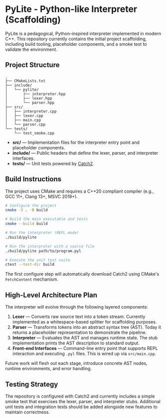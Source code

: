 # PyLite - Python-like Interpreter (Scaffolding)

PyLite is a pedagogical, Python-inspired interpreter implemented in modern C++. This repository currently contains the initial project scaffolding, including build tooling, placeholder components, and a smoke test to validate the environment.

## Project Structure

```
.
├── CMakeLists.txt
├── include/
│   └── pylite/
│       ├── interpreter.hpp
│       ├── lexer.hpp
│       └── parser.hpp
├── src/
│   ├── interpreter.cpp
│   ├── lexer.cpp
│   ├── main.cpp
│   └── parser.cpp
└── tests/
    └── test_smoke.cpp
```

- **src/** — Implementation files for the interpreter entry point and placeholder components.
- **include/** — Public headers that define the lexer, parser, and interpreter interfaces.
- **tests/** — Unit tests powered by [Catch2](https://github.com/catchorg/Catch2).

## Build Instructions

The project uses CMake and requires a C++20 compliant compiler (e.g., GCC 11+, Clang 13+, MSVC 2019+).

```bash
# Configure the project
cmake -S . -B build

# Build the main executable and tests
cmake --build build

# Run the interpreter (REPL mode)
./build/pylite

# Run the interpreter with a source file
./build/pylite path/to/program.pyl

# Execute the unit test suite
ctest --test-dir build
```

The first configure step will automatically download Catch2 using CMake's `FetchContent` mechanism.

## High-Level Architecture Plan

The interpreter will evolve through the following layered components:

1. **Lexer** — Converts raw source text into a token stream. Currently implemented as a whitespace-based splitter for scaffolding purposes.
2. **Parser** — Transforms tokens into an abstract syntax tree (AST). Today it returns a placeholder representation to demonstrate the pipeline.
3. **Interpreter** — Evaluates the AST and manages runtime state. The stub implementation prints the AST description to standard output.
4. **Front-end Interfaces** — Command-line entry point that supports REPL interaction and executing `.pyl` files. This is wired up via `src/main.cpp`.

Future work will flesh out each stage, introduce concrete AST nodes, runtime environments, and error handling.

## Testing Strategy

The repository is configured with Catch2 and currently includes a simple smoke test that exercises the lexer, parser, and interpreter stubs. Additional unit tests and integration tests should be added alongside new features to maintain correctness.
